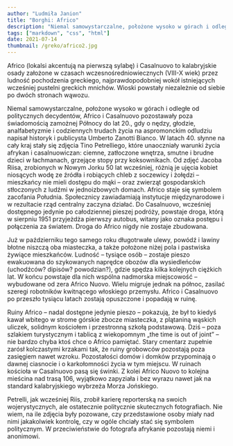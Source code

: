 ```yaml
---
author: "Ludmiła Janion"
title: "Borghi: Africo"
description: "Niemal samowystarczalne, położone wysoko w górach i odległe od politycznych decydentów, Africo i Casalnuovo pozostawały poza świadomością zamożnej Północy do lat 20., gdy o nędzy, głodzie, analfabetyzmie i codziennych trudach życia na aspromonckim odludziu napisał historyk i publicysta Umberto Zanotti Bianco."
tags: ["markdown", "css", "html"]
date: 2021-07-14
thumbnail: /greko/africo2.jpg
---
```


Africo (lokalsi akcentują na pierwszą sylabę) i Casalnuovo to kalabryjskie osady założone w czasach wczesnośredniowiecznych (VIII-X wiek) przez ludność pochodzenia greckiego, najprawdopodobniej wokół istniejących wcześniej pustelni greckich mnichów. Wioski powstały niezależnie od siebie po dwóch stronach wąwozu. 

Niemal samowystarczalne, położone wysoko w górach i odległe od politycznych decydentów, Africo i Casalnuovo pozostawały poza świadomością zamożnej Północy do lat 20., gdy o nędzy, głodzie, analfabetyzmie i codziennych trudach życia na aspromonckim odludziu napisał historyk i publicysta Umberto Zanotti Bianco. W latach 40. słynne na cały kraj stały się zdjęcia Tino Petrelliego, które unaoczniały warunki życia afrykan i casalnuowiczan: ciemne, zatłoczone wnętrza, smutne i brudne dzieci w łachmanach, grzejące stopy przy koksownikach. Od zdjęć Jacoba Riisa, zrobionych w Nowym Jorku 50 lat wcześniej, różnią je ujęcia kobiet niosących wodę ze źródła i robiących chleb z soczewicy i żołędzi – mieszkańcy nie mieli dostępu do mąki – oraz zwierząt gospodarskich stłoczonych z ludźmi w jednoizbowych domach. Africo staje się symbolem zacofania Południa. Społecznicy zawiadamiają instytucje międzynarodowe i w rezultacie rząd centralny zaczyna działać. Do Casalnuovo, wcześniej dostępnego jedynie po całodziennej pieszej podróży, powstaje droga, którą w sierpniu 1951 przyjeżdża pierwszy autobus, witany jako oznaka postępu i połączenia za światem. Droga do Africo nigdy nie zostaje zbudowana.

Już w październiku tego samego roku długotrwałe ulewy, powódź i lawiny błotne niszczą oba miasteczka, a także położone niżej pola i pastwiska żywiące mieszkańców. Ludność – tysiące osób – zostaje pieszo ewakuowana do szykowanych naprędce obozów dla wysiedleńców (uchodźców? dipisów? powodzian?), gdzie spędza kilka kolejnych ciężkich lat. W końcu powstaje dla nich wspólna nadmorska miejscowość – wybudowane od zera Africo Nuovo. Wielu migruje jednak na północ, zasilać szeregi robotników kwitnącego włoskiego przemysłu. Africo i Casalnuovo po przeszło tysiącu latach zostają opuszczone i popadają w ruinę. 

Ruiny Africo – nadal dostępne jedynie pieszo – pokazują, że był to kiedyś kawał wbitego w strome górskie zbocze miasteczka, z plątaniną wąskich uliczek, solidnym kościołem i przestronną szkołą podstawową. Dziś – poza szlakiem turystycznym i tablicą z wiekopomnym „the time is out of joint” – nie bardzo chyba ktoś chce o Africo pamiętać. Stary cmentarz zupełnie zarósł kolczastymi krzakami tak, że ruiny grobowców pozostają poza zasięgiem nawet wzroku. Pozostałości domów i domków przypominają o dawnej ciasnocie i o karkołomności życia w tym miejscu. W ruinach kościoła w Casalnuovo pasą się świnki. Z kolei Africo Nuovo to kolejna mieścina nad trasą 106, wyjątkowo zapyziała i bez wyrazu nawet jak na standard kalabryjskiego wybrzeża Morza Jońskiego. 

Petrelli, jak wcześniej Riis, zrobił karierę reporterską na swoich wojerystycznych, ale ostatecznie politycznie skutecznych fotografiach. Nie wiem, na ile zdjęcia były pozowane, czy przedstawione osoby miały nad nimi jakakolwiek kontrolę, czy w ogóle chciały stać się symbolem politycznym. W przeciwieństwie do fotografa afrykanie pozostają niemi i anonimowi.
